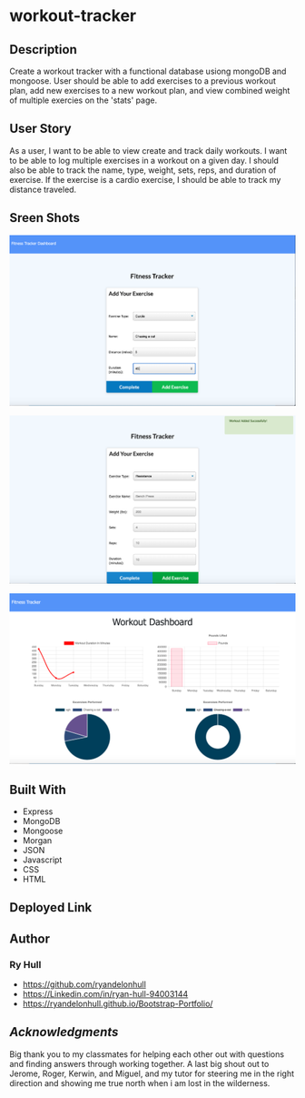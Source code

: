 # workout-tracker

## Description

Create a workout tracker with a functional database usiong mongoDB and mongoose. User should be able to add exercises to a previous workout plan, add new exercises to a new workout plan, and view combined weight of multiple exercies on the 'stats' page.


## User Story

As a user, I want to be able to view create and track daily workouts. I want to be able to log multiple exercises in a workout on a given day. I should also be able to track the name, type, weight, sets, reps, and duration of exercise. If the exercise is a cardio exercise, I should be able to track my distance traveled.

## Sreen Shots

![Burgers in action](./assets/images/start-workout.png)

![Burgers in action](./assets/images/add-workout.png)

![Burgers in action](./assets/images/stats-workout.png)

## Built With

- Express
- MongoDB
- Mongoose
- Morgan
- JSON
- Javascript
- CSS
- HTML

## Deployed Link



## Author

### Ry Hull
- https://github.com/ryandelonhull
- https://Linkedin.com/in/ryan-hull-94003144
- https://ryandelonhull.github.io/Bootstrap-Portfolio/


## *Acknowledgments*

Big thank you to my classmates for helping each other out with questions and finding answers through working together. A last big shout out to Jerome, Roger, Kerwin, and Miguel, and my tutor for steering me in the right direction and showing me true north when i am lost in the wilderness.